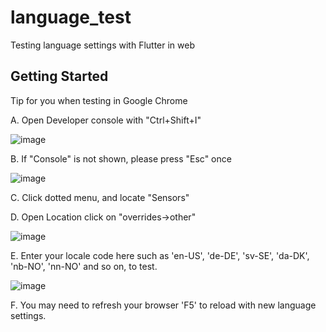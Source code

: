 # language_test

Testing language settings with Flutter in  web

## Getting Started

Tip for you when testing in Google Chrome

A. Open Developer console with "Ctrl+Shift+I"


![image](https://user-images.githubusercontent.com/11217296/229811395-a0b5a8dc-16d2-4987-aa3e-c0b40bf62d63.png)



B. If "Console" is not shown, please press "Esc" once


![image](https://user-images.githubusercontent.com/11217296/229809058-517d035b-0fa3-49cf-aef0-b3df3b08b4af.png)



C. Click dotted menu, and locate "Sensors"


D. Open Location click on "overrides->other"


![image](https://user-images.githubusercontent.com/11217296/229809568-066ff113-0bdd-4852-8276-53d3604947b8.png)



E. Enter your locale code here such as 'en-US', 'de-DE', 'sv-SE', 'da-DK', 'nb-NO', 'nn-NO' and so on, to test.


![image](https://user-images.githubusercontent.com/11217296/229810752-24b20ad2-579e-4f92-8569-f375f8fc17be.png)


F. You may need to refresh your browser 'F5' to reload with new language settings.
